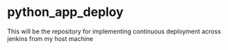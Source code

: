 # python_app_deploy
This will be the repository for implementing continuous deployment across jenkins from my host machine

